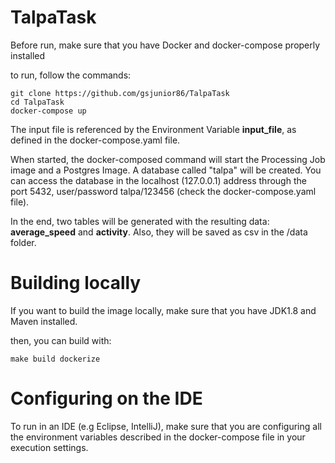 # TalpaTask

Before run, make sure that you have Docker and docker-compose properly installed

to run, follow the commands:

```
git clone https://github.com/gsjunior86/TalpaTask
cd TalpaTask
docker-compose up
```

The input file is referenced by the Environment Variable **input_file**, as defined in the docker-compose.yaml file.

When started, the docker-composed command will start the Processing Job image and a Postgres Image. A database called "talpa" will be created.
You can access the database in the localhost (127.0.0.1) address through the port 5432, user/password talpa/123456 (check the docker-compose.yaml file).

In the end, two tables will be generated with the resulting data: **average_speed** and **activity**.
Also, they will be saved as csv in the /data folder.

# Building locally
If you want to build the image locally, make sure that you have JDK1.8 and Maven installed.

then, you can build with:
```
make build dockerize
```
# Configuring on the IDE

To run in an IDE (e.g Eclipse, IntelliJ), make sure that you are configuring all the environment variables described in the docker-compose file in your execution settings.



